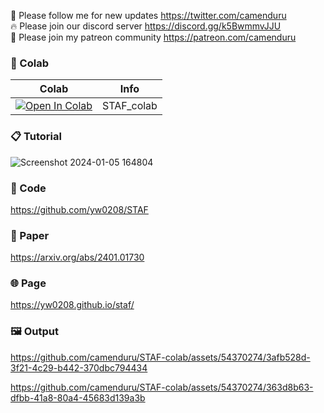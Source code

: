🐣 Please follow me for new updates https://twitter.com/camenduru <br />
🔥 Please join our discord server https://discord.gg/k5BwmmvJJU <br />
🥳 Please join my patreon community https://patreon.com/camenduru <br />

### 🦒 Colab

| Colab | Info
| --- | --- |
[![Open In Colab](https://colab.research.google.com/assets/colab-badge.svg)](https://colab.research.google.com/github/camenduru/STAF-colab/blob/main/STAF_colab.ipynb) | STAF_colab

### 📋 Tutorial
![Screenshot 2024-01-05 164804](https://github.com/camenduru/STAF-colab/assets/54370274/fdfe6bfe-c9f9-43ff-bad8-9624b5a80af1)

### 🧬 Code
https://github.com/yw0208/STAF

### 📄 Paper
https://arxiv.org/abs/2401.01730

### 🌐 Page
https://yw0208.github.io/staf/

### 🖼 Output

https://github.com/camenduru/STAF-colab/assets/54370274/3afb528d-3f21-4c29-b442-370dbc794434

https://github.com/camenduru/STAF-colab/assets/54370274/363d8b63-dfbb-41a8-80a4-45683d139a3b

